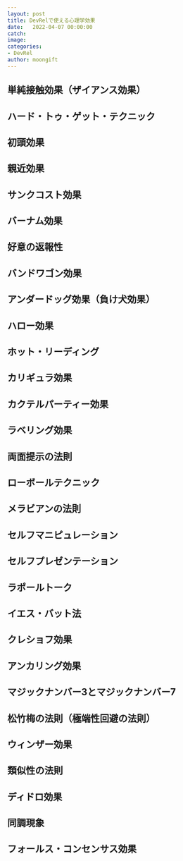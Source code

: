 ```yaml
---
layout: post
title: DevRelで使える心理学効果
date:   2022-04-07 00:00:00
catch: 
image: 
categories:
- DevRel
author: moongift
---
```


## 単純接触効果（ザイアンス効果）

## ハード・トゥ・ゲット・テクニック

## 初頭効果

## 親近効果

## サンクコスト効果

## バーナム効果

## 好意の返報性

## バンドワゴン効果

## アンダードッグ効果（負け犬効果）

## ハロー効果

## ホット・リーディング

## カリギュラ効果

## カクテルパーティー効果

## ラベリング効果

## 両面提示の法則

## ローボールテクニック

## メラビアンの法則

## セルフマニピュレーション

## セルフプレゼンテーション

## ラポールトーク

## イエス・バット法

## クレショフ効果

## アンカリング効果

## マジックナンバー3とマジックナンバー7

## 松竹梅の法則（極端性回避の法則）

## ウィンザー効果

## 類似性の法則

## ディドロ効果

## 同調現象

## フォールス・コンセンサス効果


